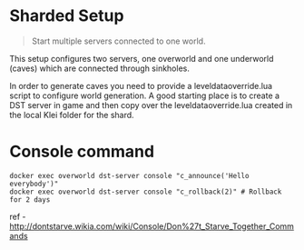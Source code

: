 # Sharded Setup
> Start multiple servers connected to one world.

This setup configures two servers, one overworld and one
underworld (caves) which are connected through sinkholes.

In order to generate caves you need to provide a
leveldataoverride.lua script to configure world generation.
A good starting place is to create a DST server in game and
then copy over the leveldataoverride.lua created in the
local Klei folder for the shard.

# Console command
```
docker exec overworld dst-server console "c_announce('Hello everybody')"
docker exec overworld dst-server console "c_rollback(2)" # Rollback for 2 days
```

ref - http://dontstarve.wikia.com/wiki/Console/Don%27t_Starve_Together_Commands
